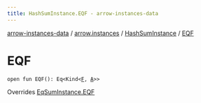 ```yaml
---
title: HashSumInstance.EQF - arrow-instances-data
---
```


[arrow-instances-data](../../index.html) / [arrow.instances](../index.html) / [HashSumInstance](index.html) / [EQF](./-e-q-f.html)

# EQF

`open fun EQF(): Eq<Kind<`[`F`](index.html#F)`, `[`A`](index.html#A)`>>`

Overrides [EqSumInstance.EQF](../-eq-sum-instance/-e-q-f.html)

